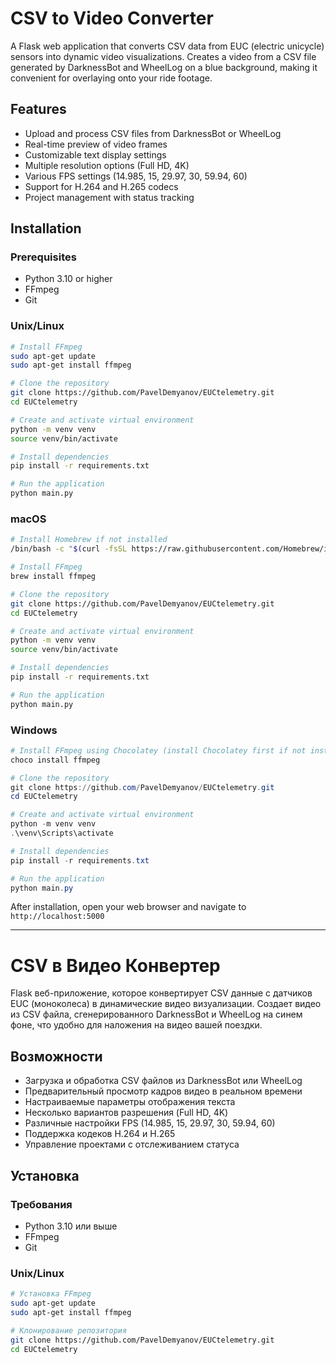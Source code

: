 # CSV to Video Converter
A Flask web application that converts CSV data from EUC (electric unicycle) sensors into dynamic video visualizations. Creates a video from a CSV file generated by DarknessBot and WheelLog on a blue background, making it convenient for overlaying onto your ride footage.

## Features
- Upload and process CSV files from DarknessBot or WheelLog
- Real-time preview of video frames
- Customizable text display settings
- Multiple resolution options (Full HD, 4K)
- Various FPS settings (14.985, 15, 29.97, 30, 59.94, 60)
- Support for H.264 and H.265 codecs
- Project management with status tracking

## Installation

### Prerequisites
- Python 3.10 or higher
- FFmpeg
- Git

### Unix/Linux
```bash
# Install FFmpeg
sudo apt-get update
sudo apt-get install ffmpeg

# Clone the repository
git clone https://github.com/PavelDemyanov/EUCtelemetry.git
cd EUCtelemetry

# Create and activate virtual environment
python -m venv venv
source venv/bin/activate

# Install dependencies
pip install -r requirements.txt

# Run the application
python main.py
```

### macOS
```bash
# Install Homebrew if not installed
/bin/bash -c "$(curl -fsSL https://raw.githubusercontent.com/Homebrew/install/HEAD/install.sh)"

# Install FFmpeg
brew install ffmpeg

# Clone the repository
git clone https://github.com/PavelDemyanov/EUCtelemetry.git
cd EUCtelemetry

# Create and activate virtual environment
python -m venv venv
source venv/bin/activate

# Install dependencies
pip install -r requirements.txt

# Run the application
python main.py
```

### Windows
```powershell
# Install FFmpeg using Chocolatey (install Chocolatey first if not installed)
choco install ffmpeg

# Clone the repository
git clone https://github.com/PavelDemyanov/EUCtelemetry.git
cd EUCtelemetry

# Create and activate virtual environment
python -m venv venv
.\venv\Scripts\activate

# Install dependencies
pip install -r requirements.txt

# Run the application
python main.py
```

After installation, open your web browser and navigate to `http://localhost:5000`

---

# CSV в Видео Конвертер
Flask веб-приложение, которое конвертирует CSV данные с датчиков EUC (моноколеса) в динамические видео визуализации. Создает видео из CSV файла, сгенерированного DarknessBot и WheelLog на синем фоне, что удобно для наложения на видео вашей поездки.

## Возможности
- Загрузка и обработка CSV файлов из DarknessBot или WheelLog
- Предварительный просмотр кадров видео в реальном времени
- Настраиваемые параметры отображения текста
- Несколько вариантов разрешения (Full HD, 4K)
- Различные настройки FPS (14.985, 15, 29.97, 30, 59.94, 60)
- Поддержка кодеков H.264 и H.265
- Управление проектами с отслеживанием статуса

## Установка

### Требования
- Python 3.10 или выше
- FFmpeg
- Git

### Unix/Linux
```bash
# Установка FFmpeg
sudo apt-get update
sudo apt-get install ffmpeg

# Клонирование репозитория
git clone https://github.com/PavelDemyanov/EUCtelemetry.git
cd EUCtelemetry
